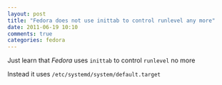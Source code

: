 ```yaml
---
layout: post
title: "Fedora does not use inittab to control runlevel any more"
date: 2011-06-19 10:10
comments: true
categories: fedora
---
```


Just learn that _Fedora_ uses ``inittab`` to control ``runlevel`` no more


Instead it uses ``/etc/systemd/system/default.target``

